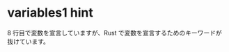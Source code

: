 # variables1 hint

8 行目で変数を宣言していますが、Rust で変数を宣言するためのキーワードが抜けています。

<!---
The declaration on line 8 is missing a keyword that is needed in Rust
to create a new variable binding.
--->
